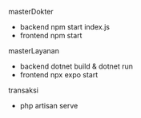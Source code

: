 masterDokter
- backend npm start index.js
- frontend npm start

masterLayanan
- backend dotnet build & dotnet run
- frontend npx expo start

transaksi
- php artisan serve